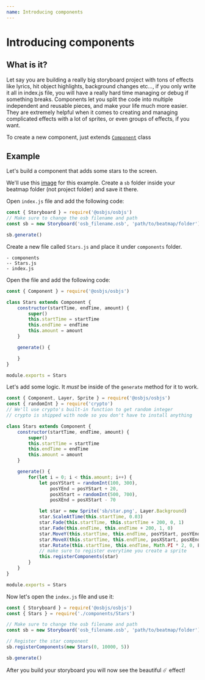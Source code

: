 ```yaml
---
name: Introducing components
---
```


# Introducing components

## What is it?
Let say you are building a really big storyboard project with tons of effects like lyrics, hit object highlights, background changes etc..., if you only write it all in index.js file, you will have a really hard time managing or debug if something breaks. Components let you split the code into multiple independent and reusable pieces, and make your life much more easier. They are extremely helpful when it comes to creating and managing complicated effects with a lot of sprites, or even groups of effects, if you want.

To create a new component, just extends [`Component`](/docs/core/component) class

## Example
Let's build a component that adds some stars to the screen.

We'll use this [image](https://nanachicode.s-ul.eu/fqletM1x) for this example. Create a `sb` folder inside your beatmap folder (not project folder) and save it there.

Open `index.js` file and add the following code:
```js title="index.js"
const { Storyboard } = require('@osbjs/osbjs')
// Make sure to change the osb filename and path
const sb = new Storyboard('osb_filename.osb', 'path/to/beatmap/folder')

sb.generate()
```

Create a new file called `Stars.js` and place it under `components` folder.
```
- components
-- Stars.js
- index.js
```

Open the file and add the following code:

```js title="components/Stars.js"
const { Component } = require('@osbjs/osbjs')

class Stars extends Component {
	constructor(startTime, endTime, amount) {
		super()
		this.startTime = startTime
		this.endTime = endTime
		this.amount = amount
	}

	generate() {

	}
}

module.exports = Stars
```

Let's add some logic. It *must* be inside of the `generate` method for it to work.

```js title="components/Stars.js"
const { Component, Layer, Sprite } = require('@osbjs/osbjs')
const { randomInt } = require('crypto')
// We'll use crypto's built-in function to get random integer
// crypto is shipped with node so you don't have to install anything

class Stars extends Component {
	constructor(startTime, endTime, amount) {
		super()
		this.startTime = startTime
		this.endTime = endTime
		this.amount = amount
	}

	generate() {
		for(let i = 0; i < this.amount; i++) {
			let posYStart = randomInt(100, 300),
				posYEnd = posYStart + 20,
				posXStart = randomInt(500, 700),
				posXEnd = posXStart - 70

			let star = new Sprite('sb/star.png', Layer.Background)
			star.ScaleAtTime(this.startTime, 0.03)
			star.Fade(this.startTime, this.startTime + 200, 0, 1)
			star.Fade(this.endTime, this.endTime + 200, 1, 0)
			star.MoveY(this.startTime, this.endTime, posYStart, posYEnd, Easing.OutCirc)
			star.MoveX(this.startTime, this.endTime, posXStart, posXEnd, Easing.OutCirc)
			star.Rotate(this.startTime, this.endTime, Math.PI * 2, 0, Easing.OutCirc)
			// make sure to register everytime you create a sprite
			this.registerComponents(star)
		}
	}
}

module.exports = Stars
```

Now let's open the `index.js` file and use it:

```js title="index.js"
const { Storyboard } = require('@osbjs/osbjs')
const { Stars } = require('./components/Stars')

// Make sure to change the osb filename and path
const sb = new Storyboard('osb_filename.osb', 'path/to/beatmap/folder')

// Register the star component
sb.registerComponents(new Stars(0, 10000, 5))

sb.generate()
```

After you build your storyboard you will now see the beautiful ☄️ effect!
